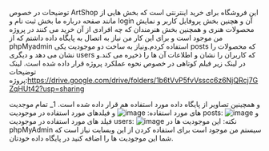 توضیحات در خصوص ArtShop این فروشگاه برای خرید اینترنتی است که بخش هایی از مانند صفحه درباره ما بخش ثبت نام و login آن و هچنین بخش پروفایل کاربر و نمایش محصولات هنری 
و همچنین بخش هنرمندان که چه افرادی از آن خرید می کنند در پروژه من موجود است و برای این کار من نیاز به اتصال به پایگاه داده داشتم که از phpMyadmin استفاده کردم.ونیاز به ساخت
دو موجودیت یکی posts که محصولات را نشان می دهد و دیگری users که کاربران را نشان و اطلاعات آن ها را ذخیره می کند.و در لینک زیر فیلم کوتاهی در خصوص نحوه عملکرد پروژه 
قرار داده شده است.
لینک توضیحات پروژه:https://drive.google.com/drive/folders/1b6tVvP5fvVsscc6z6NjQRcj7GZqHUt42?usp=sharing

  و همچینین تصاویر از پایگاه داده مورد استفاده هم قرار داده شده است.
  1_ تمام موجدیت های مورد استفاده:
![image](https://github.com/mreza81/website_project/assets/124530312/46fbe736-35cd-4cf4-a22e-4d25384653f5)
و فیلدهای مورد استفاده در موجودیت posts:
![image](https://github.com/mreza81/website_project/assets/124530312/cccfa214-15de-477f-a7bd-66b48ddb2cfd)
و فیلد های مورد استفاده در موجودیت users:
![image](https://github.com/mreza81/website_project/assets/124530312/b5d400ae-1edd-47ab-8fcd-f450273f182c)
نکته: این موجودیت ها در phpMyAdmin سیستم من موجود است برای استفاده کردن از این وبسایت نیاز است که شما این موجودیت ها را اضافه کنید در پایگاه داده خودتان.

